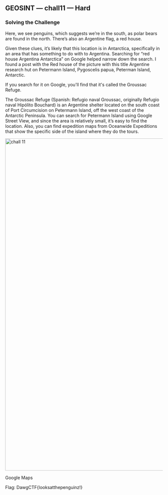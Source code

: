 
## GEOSINT — chall11 — Hard

### Solving the Challenge
Here, we see penguins, which suggests we’re in the south, as polar bears are 
found in the north. There’s also an Argentine flag, a red house. 

Given these clues, it’s likely that this location is in Antarctica, specifically in an area 
that has something to do with to Argentina. Searching for “red house Argentina 
Antarctica” on Google helped narrow down the search. I found a post with the Red 
house of the picture with this title Argentine research hut on Petermann Island, 
Pygoscelis papua, Peterman Island, Antarctic. 

If you search for it on Google, you'll find that it's called the Groussac Refuge.

The Groussac Refuge (Spanish: Refugio naval Groussac, originally Refugio naval 
Hipólito Bouchard) is an Argentine shelter located on the south coast of Port 
Circumcision on Petermann Island, off the west coast of the Antarctic Peninsula. 
You can search for Petermann Island using Google Street View, and since the area 
is relatively small, it’s easy to find the location. Also, you can find expedition maps 
from Oceanwide Expeditions that show the specific side of the island where they do the tours.


<img width="1064" alt="chall 11" src="https://github.com/user-attachments/assets/3b635be2-f2a1-4aa3-8731-08a5a37630b3" />

Google Maps

Flag: DawgCTF{looksatthepenguinz!}
